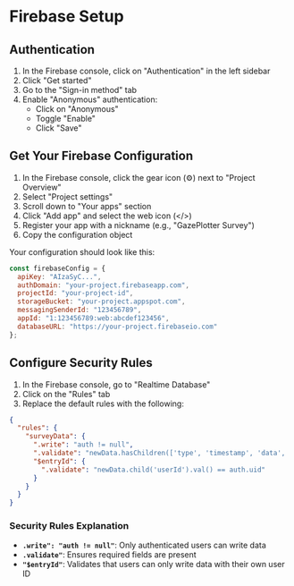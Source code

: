 # Firebase Setup
## Authentication

1. In the Firebase console, click on "Authentication" in the left sidebar
2. Click "Get started"
3. Go to the "Sign-in method" tab
4. Enable "Anonymous" authentication:
   - Click on "Anonymous"
   - Toggle "Enable"
   - Click "Save"

## Get Your Firebase Configuration

1. In the Firebase console, click the gear icon (⚙️) next to "Project Overview"
2. Select "Project settings"
3. Scroll down to "Your apps" section
4. Click "Add app" and select the web icon (</>)
5. Register your app with a nickname (e.g., "GazePlotter Survey")
6. Copy the configuration object

Your configuration should look like this:

```javascript
const firebaseConfig = {
  apiKey: "AIzaSyC...",
  authDomain: "your-project.firebaseapp.com",
  projectId: "your-project-id",
  storageBucket: "your-project.appspot.com",
  messagingSenderId: "123456789",
  appId: "1:123456789:web:abcdef123456",
  databaseURL: "https://your-project.firebaseio.com"
};
```

## Configure Security Rules

1. In the Firebase console, go to "Realtime Database"
2. Click on the "Rules" tab
3. Replace the default rules with the following:

```json
{
  "rules": {
    "surveyData": {
      ".write": "auth != null",
      ".validate": "newData.hasChildren(['type', 'timestamp', 'data', 'userId', 'sessionId', 'createdAt'])",
      "$entryId": {
        ".validate": "newData.child('userId').val() == auth.uid"
      }
    }
  }
}
```

### Security Rules Explanation

- **`.write": "auth != null"`**: Only authenticated users can write data
- **`.validate"`**: Ensures required fields are present
- **`"$entryId"`**: Validates that users can only write data with their own user ID